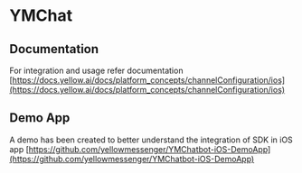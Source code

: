 # YMChat

## Documentation
For integration and usage refer documentation [https://docs.yellow.ai/docs/platform_concepts/channelConfiguration/ios](https://docs.yellow.ai/docs/platform_concepts/channelConfiguration/ios)

## Demo App
A demo has been created to better understand the integration of SDK in iOS app
[https://github.com/yellowmessenger/YMChatbot-iOS-DemoApp](https://github.com/yellowmessenger/YMChatbot-iOS-DemoApp)
